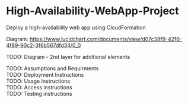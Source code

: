 # High-Availability-WebApp-Project
Deploy a high-availability web app using CloudFormation


Diagram: https://www.lucidchart.com/documents/view/d07c38f9-42f6-4f89-90c2-3f6b567dfd34/0_0

TODO: Diagram - 2nd layer for additional elements



TODO: Assumptions and Requirments  
TODO: Deployment Instructions  
TODO: Usage Instructions  
TODO: Access instructions  
TODO: Testing instructions